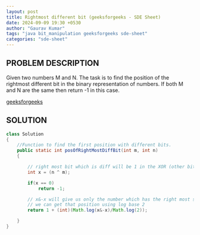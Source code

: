```yaml
---
layout: post
title: Rightmost different bit (geeksforgeeks - SDE Sheet)
date: 2024-09-09 19:30 +0530
author: "Gaurav Kumar"
tags: "java bit_manipulation geeksforgeeks sde-sheet"
categories: "sde-sheet"
---
```


## PROBLEM DESCRIPTION

Given two numbers M and N. The task is to find the position of the rightmost different bit in the binary representation of numbers. If both M and N are the same then return -1 in this case.

[geeksforgeeks](https://www.geeksforgeeks.org/problems/rightmost-different-bit-1587115621/1?page=6)

## SOLUTION

```java
class Solution
{
    //Function to find the first position with different bits.
    public static int posOfRightMostDiffBit(int m, int n)
    {

        // right most bit which is diff will be 1 in the XOR (other bits on left of it can also be 1)
        int x = (n ^ m);

        if(x == 0)
            return -1;

        // x&-x will give us only the number which has the right most set bit
        // we can get that position using log base 2
        return 1 + (int)(Math.log(x&-x)/Math.log(2));

    }
}
```
